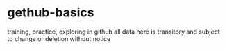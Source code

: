 # gethub-basics
training, practice, exploring in github
all data here is transitory and subject to change or deletion without notice
